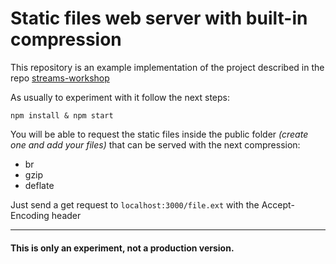 # Static files web server with built-in compression


This repository is an example implementation of the project described in the repo [streams-workshop](https://github.com/lmammino/streams-workshop)


As usually to experiment with it follow the next steps:

```npm install & npm start```

You will be able to request the static files inside the public folder *(create one and add your files)* that can be served with the next compression:

- br
- gzip
- deflate

Just send a get request to ```localhost:3000/file.ext``` with the Accept-Encoding header

--- 

#### This is only an experiment, not a production version.